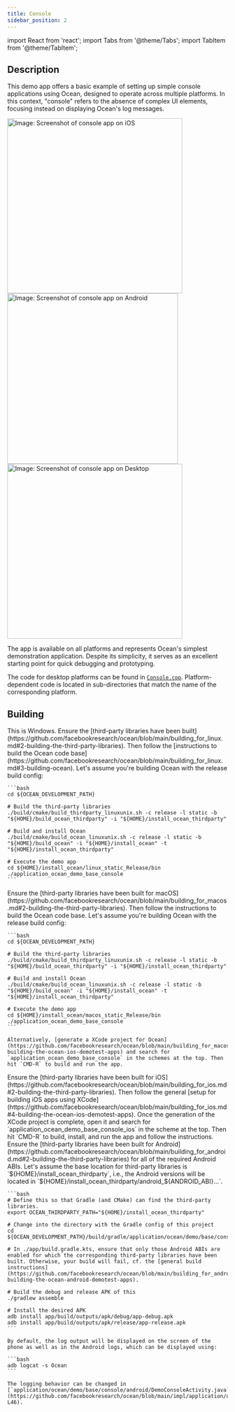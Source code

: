 ```yaml
---
title: Console
sidebar_position: 2
---
```


import React from 'react';
import Tabs from '@theme/Tabs';
import TabItem from '@theme/TabItem';

## Description

This demo app offers a basic example of setting up simple console applications using Ocean, designed to operate across multiple platforms. In this context, "console" refers to the absence of complex UI elements, focusing instead on displaying Ocean's log messages.

<div class="center-images">
  <img src={require('@site/static/img/docs/demoapps/console_ios.jpg').default} alt="Image: Screenshot of console app on iOS" height="400" className="center-image"/>
  <img src={require('@site/static/img/docs/demoapps/console_android.jpg').default} alt="Image: Screenshot of console app on Android" height="390" className="center-image"/>
  <img src={require('@site/static/img/docs/demoapps/console_windows_mac.jpg').default} alt="Image: Screenshot of console app on Desktop" height="400" className="center-image"/>
</div>

The app is available on all platforms and represents Ocean's simplest demonstration application. Despite its simplicity, it serves as an excellent starting point for quick debugging and prototyping.

The code for desktop platforms can be found in [`Console.cpp`](https://github.com/facebookresearch/ocean/blob/c6994ae2add1b2fb295ffe7bffa5abdb7bd5e486/impl/application/ocean/demo/base/console/Console.cpp#L17-L54). Platform-dependent code is located in sub-directories that match the name of the corresponding platform.

## Building

<Tabs groupId="target-os" queryString>

  <TabItem value="win" label="Windows">
    This is Windows.
  </TabItem>

  <TabItem value="linux" label="Linux">
    Ensure the [third-party libraries have been built](https://github.com/facebookresearch/ocean/blob/main/building_for_linux.md#2-building-the-third-party-libraries). Then follow the [instructions to build the Ocean code base](https://github.com/facebookresearch/ocean/blob/main/building_for_linux.md#3-building-ocean). Let's assume you're building Ocean with the release build config:

    ```bash
    cd ${OCEAN_DEVELOPMENT_PATH}

    # Build the third-party libraries
    ./build/cmake/build_thirdparty_linuxunix.sh -c release -l static -b "${HOME}/build_ocean_thirdparty" -i "${HOME}/install_ocean_thirdparty"

    # Build and install Ocean
    ./build/cmake/build_ocean_linuxunix.sh -c release -l static -b "${HOME}/build_ocean" -i "${HOME}/install_ocean" -t "${HOME}/install_ocean_thirdparty"

    # Execute the demo app
    cd ${HOME}/install_ocean/linux_static_Release/bin
    ./application_ocean_demo_base_console
    ```
  </TabItem>

  <TabItem value="macos" label="macOS">
    Ensure the [third-party libraries have been built for macOS](https://github.com/facebookresearch/ocean/blob/main/building_for_macos.md#2-building-the-third-party-libraries). Then follow the instructions to build the Ocean code base. Let's assume you're building Ocean with the release build config:

    ```bash
    cd ${OCEAN_DEVELOPMENT_PATH}

    # Build the third-party libraries
    ./build/cmake/build_thirdparty_linuxunix.sh -c release -l static -b "${HOME}/build_ocean_thirdparty" -i "${HOME}/install_ocean_thirdparty"

    # Build and install Ocean
    ./build/cmake/build_ocean_linuxunix.sh -c release -l static -b "${HOME}/build_ocean" -i "${HOME}/install_ocean" -t "${HOME}/install_ocean_thirdparty"

    # Execute the demo app
    cd ${HOME}/install_ocean/macos_static_Release/bin
    ./application_ocean_demo_base_console
    ```

    Alternatively, [generate a XCode project for Ocean](https://github.com/facebookresearch/ocean/blob/main/building_for_macos.md#4-building-the-ocean-ios-demotest-apps) and search for `application_ocean_demo_base_console` in the schemes at the top. Then hit `CMD-R` to build and run the app.
  </TabItem>

  <TabItem value="ios" label="iOS">
    Ensure the [third-party libraries have been built for iOS](https://github.com/facebookresearch/ocean/blob/main/building_for_ios.md#2-building-the-third-party-libraries). Then follow the general [setup for building iOS apps using XCode](https://github.com/facebookresearch/ocean/blob/main/building_for_ios.md#4-building-the-ocean-ios-demotest-apps). Once the generation of the XCode project is complete, open it and search for `application_ocean_demo_base_console_ios` in the scheme at the top. Then hit `CMD-R` to build, install, and run the app and follow the instructions.
  </TabItem>

  <TabItem value="android" label="Android" default>
    Ensure the [third-party libraries have been built for Android](https://github.com/facebookresearch/ocean/blob/main/building_for_android.md#2-building-the-third-party-libraries) for all of the required Android ABIs. Let's assume the base location for third-party libraries is `${HOME}/install_ocean_thirdparty`, i.e., the Android versions will be located in `${HOME}/install_ocean_thirdparty/android_${ANDROID_ABI}...`.

    ```bash
    # Define this so that Gradle (and CMake) can find the third-party libraries.
    export OCEAN_THIRDPARTY_PATH="${HOME}/install_ocean_thirdparty"

    # Change into the directory with the Gradle config of this project
    cd ${OCEAN_DEVELOPMENT_PATH}/build/gradle/application/ocean/demo/base/console/android

    # In ./app/build.gradle.kts, ensure that only those Android ABIs are enabled for which the corresponding third-party libraries have been built. Otherwise, your build will fail, cf. the [general build instructions](https://github.com/facebookresearch/ocean/blob/main/building_for_android.md#4-building-the-ocean-android-demotest-apps).

    # Build the debug and release APK of this
    ./gradlew assemble

    # Install the desired APK
    adb install app/build/outputs/apk/debug/app-debug.apk
    adb install app/build/outputs/apk/release/app-release.apk
    ```

    By default, the log output will be displayed on the screen of the phone as well as in the Android logs, which can be displayed using:

    ```bash
    adb logcat -s Ocean
    ```

    The logging behavior can be changed in [`application/ocean/demo/base/console/android/DemoConsoleActivity.java`](https://github.com/facebookresearch/ocean/blob/main/impl/application/ocean/demo/base/console/android/DemoConsoleActivity.java#L42-L46).
  </TabItem>

</Tabs>
